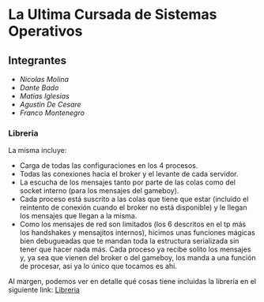 # La Ultima Cursada de Sistemas Operativos

## Integrantes

* *Nicolas Molina*
* *Dante Bado*
* *Matias Iglesias*
* *Agustin De Cesare*
* *Franco Montenegro*

### Libreria

La misma incluye:

- Carga de todas las configuraciones en los 4 procesos.
- Todas las conexiones hacia el broker y el levante de cada servidor.
- La escucha de los mensajes tanto por parte de las colas como del socket interno (para los mensajes del gameboy).
- Cada proceso está suscrito a las colas que tiene que estar (incluido el reintento de conexión cuando el broker no está disponible) y le llegan los mensajes que llegan a la misma.
- Como los mensajes de red son limitados (los 6 descritos en el tp más los handshakes y mensajitos internos), hicimos unas funciones mágicas bien debugueadas que te mandan toda la estructura serializada sin tener que hacer nada más. Cada proceso ya recibe solito los mensajes y, ya sea que vienen del broker o del gameboy, los manda a una función de procesar, asi ya lo único que tocamos es ahí.

Al margen, podemos ver en detalle qué cosas tiene incluidas la librería en el siguiente link:
[Libreria](https://docs.google.com/document/d/1MZCtApwEUY8TVrS6YAI4e2pkuRfoEMNKL59Bz40vGZE/edit#)
